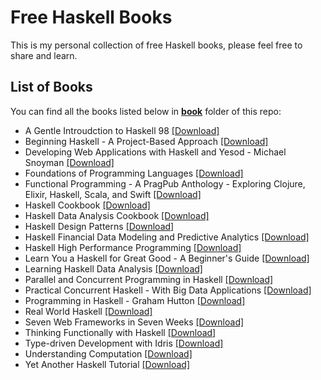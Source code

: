 # Free Haskell Books

This is my personal collection of free Haskell books, please feel free to share and learn.

## List of Books

You can find all the books listed below in [**book**](/book) folder of this repo:

* A Gentle Introudction to Haskell 98 [[Download]](/book/A%20Gentle%20Introudction%20to%20Haskell%2098.pdf)
* Beginning Haskell - A Project-Based Approach [[Download]](/book/Beginning%20Haskell%20-%20A%20Project-Based%20Approach.pdf)
* Developing Web Applications with Haskell and Yesod - Michael Snoyman [[Download]](/book/Developing%20Web%20Applications%20with%20Haskell%20and%20Yesod%20-%20Michael%20Snoyman.epub)
* Foundations of Programming Languages [[Download]](/book/Foundations%20of%20Programming%20Languages.pdf)
* Functional Programming - A PragPub Anthology - Exploring Clojure, Elixir, Haskell, Scala, and Swift [[Download]](/book/Functional%20Programming%20-%20A%20PragPub%20Anthology%20-%20Exploring%20Clojure%2C%20Elixir%2C%20Haskell%2C%20Scala%2C%20and%20Swift.epub)
* Haskell Cookbook [[Download]](/book/Haskell%20Cookbook.epub)
* Haskell Data Analysis Cookbook [[Download]](/book/Haskell%20Data%20Analysis%20Cookbook.pdf)
* Haskell Design Patterns [[Download]](/book/Haskell%20Design%20Patterns.pdf)
* Haskell Financial Data Modeling and Predictive Analytics [[Download]](/book/Haskell%20Financial%20Data%20Modeling%20and%20Predictive%20Analytics.pdf)
* Haskell High Performance Programming [[Download]](/book/Haskell%20High%20Performance%20Programming.pdf)
* Learn You a Haskell for Great Good - A Beginner's Guide [[Download]](/book/Learn%20You%20a%20Haskell%20for%20Great%20Good%20-%20A%20Beginner%27s%20Guide.pdf)
* Learning Haskell Data Analysis [[Download]](/book/Learning%20Haskell%20Data%20Analysis.pdf)
* Parallel and Concurrent Programming in Haskell [[Download]](/book/Parallel%20and%20Concurrent%20Programming%20in%20Haskell.pdf)
* Practical Concurrent Haskell - With Big Data Applications [[Download]](/book/Practical%20Concurrent%20Haskell%20-%20With%20Big%20Data%20Applications.pdf)
* Programming in Haskell - Graham Hutton [[Download]](/book/Programming%20in%20Haskell%20-%20Graham%20Hutton.epub)
* Real World Haskell [[Download]](/book/Real%20World%20Haskell.pdf)
* Seven Web Frameworks in Seven Weeks [[Download]](/book/Seven%20Web%20Frameworks%20in%20Seven%20Weeks.pdf)
* Thinking Functionally with Haskell [[Download]](/book/Thinking%20Functionally%20with%20Haskell.epub)
* Type-driven Development with Idris [[Download]](/book/Type-driven%20Development%20with%20Idris.pdf)
* Understanding Computation [[Download]](/book/Understanding%20Computation.pdf)
* Yet Another Haskell Tutorial [[Download]](/book/Yet%20Another%20Haskell%20Tutorial.pdf)

